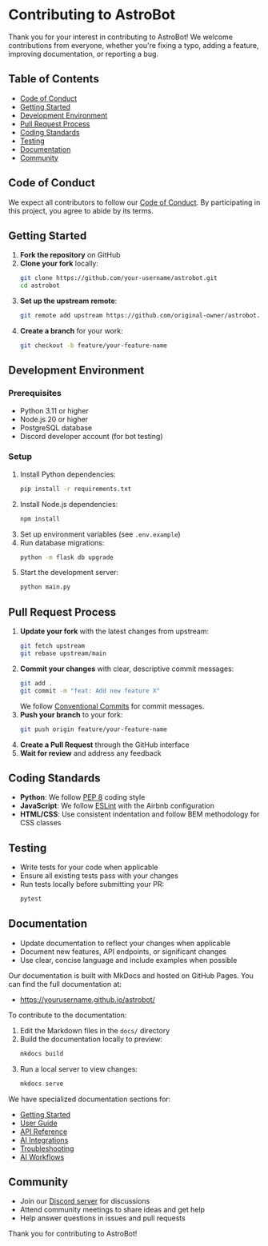 # Contributing to AstroBot

Thank you for your interest in contributing to AstroBot! We welcome contributions from everyone, whether you're fixing a typo, adding a feature, improving documentation, or reporting a bug.

## Table of Contents
- [Code of Conduct](#code-of-conduct)
- [Getting Started](#getting-started)
- [Development Environment](#development-environment)
- [Pull Request Process](#pull-request-process)
- [Coding Standards](#coding-standards)
- [Testing](#testing)
- [Documentation](#documentation)
- [Community](#community)

## Code of Conduct

We expect all contributors to follow our [Code of Conduct](CODE_OF_CONDUCT.md). By participating in this project, you agree to abide by its terms.

## Getting Started

1. **Fork the repository** on GitHub
2. **Clone your fork** locally:
   ```bash
   git clone https://github.com/your-username/astrobot.git
   cd astrobot
   ```
3. **Set up the upstream remote**:
   ```bash
   git remote add upstream https://github.com/original-owner/astrobot.git
   ```
4. **Create a branch** for your work:
   ```bash
   git checkout -b feature/your-feature-name
   ```

## Development Environment

### Prerequisites
- Python 3.11 or higher
- Node.js 20 or higher
- PostgreSQL database
- Discord developer account (for bot testing)

### Setup
1. Install Python dependencies:
   ```bash
   pip install -r requirements.txt
   ```
2. Install Node.js dependencies:
   ```bash
   npm install
   ```
3. Set up environment variables (see `.env.example`)
4. Run database migrations:
   ```bash
   python -m flask db upgrade
   ```
5. Start the development server:
   ```bash
   python main.py
   ```

## Pull Request Process

1. **Update your fork** with the latest changes from upstream:
   ```bash
   git fetch upstream
   git rebase upstream/main
   ```
2. **Commit your changes** with clear, descriptive commit messages:
   ```bash
   git add .
   git commit -m "feat: Add new feature X"
   ```
   We follow [Conventional Commits](https://www.conventionalcommits.org/) for commit messages.
3. **Push your branch** to your fork:
   ```bash
   git push origin feature/your-feature-name
   ```
4. **Create a Pull Request** through the GitHub interface
5. **Wait for review** and address any feedback

## Coding Standards

- **Python**: We follow [PEP 8](https://pep8.org/) coding style
- **JavaScript**: We follow [ESLint](https://eslint.org/) with the Airbnb configuration
- **HTML/CSS**: Use consistent indentation and follow BEM methodology for CSS classes

## Testing

- Write tests for your code when applicable
- Ensure all existing tests pass with your changes
- Run tests locally before submitting your PR:
  ```bash
  pytest
  ```

## Documentation

- Update documentation to reflect your changes when applicable
- Document new features, API endpoints, or significant changes
- Use clear, concise language and include examples when possible

Our documentation is built with MkDocs and hosted on GitHub Pages. You can find the full documentation at:
- https://yourusername.github.io/astrobot/

To contribute to the documentation:
1. Edit the Markdown files in the `docs/` directory
2. Build the documentation locally to preview:
   ```bash
   mkdocs build
   ```
3. Run a local server to view changes:
   ```bash
   mkdocs serve
   ```

We have specialized documentation sections for:
- [Getting Started](docs/getting-started.md)
- [User Guide](docs/user-guide.md)
- [API Reference](docs/api-reference.md)
- [AI Integrations](docs/ai-integrations.md)
- [Troubleshooting](docs/troubleshooting.md)
- [AI Workflows](docs/ai-workflows.md)

## Community

- Join our [Discord server](https://discord.gg/your-community-link) for discussions
- Attend community meetings to share ideas and get help
- Help answer questions in issues and pull requests

Thank you for contributing to AstroBot!